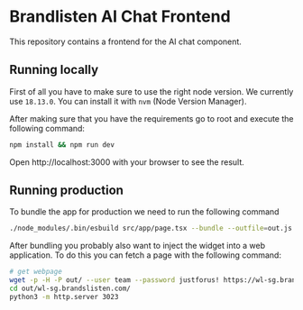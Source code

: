 # Brandlisten AI Chat Frontend

This repository contains a frontend for the AI chat component.

## Running locally

First of all you have to make sure to use the right node version. We currently use `18.13.0`. You can install it with `nvm` (Node Version Manager).

After making sure that you have the requirements go to root and execute the following command:

```sh
npm install && npm run dev
```

Open http://localhost:3000 with your browser to see the result.

## Running production

To bundle the app for production we need to run the following command

```sh
./node_modules/.bin/esbuild src/app/page.tsx --bundle --outfile=out.js
```

After bundling you probably also want to inject the widget into a web application. To do this you can fetch a page with the following command:

```sh
# get webpage
wget -p -H -P out/ --user team --password justforus! https://wl-sg.brandslisten.com/
cd out/wl-sg.brandslisten.com/
python3 -m http.server 3023
```